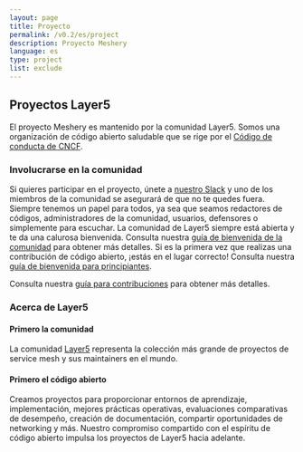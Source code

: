 ```yaml
---
layout: page
title: Proyecto
permalink: /v0.2/es/project
description: Proyecto Meshery
language: es
type: project
list: exclude
---
```


## Proyectos Layer5

El proyecto Meshery es mantenido por la comunidad Layer5. Somos una organización de código abierto saludable que se rige por el [Código de conducta de CNCF](https://github.com/cncf/foundation/blob/master/code-of-conduct.md).

### Involucrarse en la comunidad

Si quieres participar en el proyecto, únete a [nuestro Slack](http://slack.layer5.io) y uno de los miembros de la comunidad se asegurará de que no te quedes fuera. Siempre tenemos un papel para todos, ya sea que seamos redactores de códigos, administradores de la comunidad, usuarios, defensores o simplemente para escuchar. La comunidad de Layer5 siempre está abierta y te da una calurosa bienvenida. Consulta nuestra [guía de bienvenida de la comunidad](https://docs.google.com/document/d/17OPtDE_rdnPQxmk2Kauhm3GwXF1R5dZ3Cj8qZLKdo5E/edit) para obtener más detalles.
Si es la primera vez que realizas una contribución de código abierto, ¡estás en el lugar correcto! Consulta nuestra [guía de bienvenida para principiantes](https://docs.google.com/document/d/1tpg2sLxirozNt3Ofr3GdM002f9rExp74EqrsGZBU710/edit).

Consulta nuestra [guía para contribuciones](/docs/es/project/contributing) para obtener más detalles.

### Acerca de Layer5

#### Primero la comunidad

<p>La comunidad <a href="https://layer5.io">Layer5</a> representa la colección más grande de proyectos de service mesh y sus maintainers en el mundo.</p>

#### Primero el código abierto

<p>Creamos proyectos para proporcionar entornos de aprendizaje, implementación, mejores prácticas operativas, evaluaciones comparativas de desempeño, creación de documentación, compartir oportunidades de networking y más. Nuestro compromiso compartido con el espíritu de código abierto impulsa los proyectos de Layer5 hacia adelante.</p>
